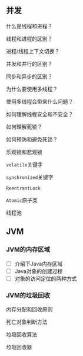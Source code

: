 ## 并发

什么是线程和进程？

线程和进程的区别？

进程/线程上下文切换？

并发和并行的区别？

同步和异步的区别？

为什么要使用多线程？

使用多线程会带来什么问题？

如何理解线程安全和不安全？

如何理解死锁？

如何预防和避免死锁？

乐观锁和悲观锁

`volatile`关键字

`synchronized`关键字

`ReentrantLock`

`Atomic`原子类

线程池

## JVM

### JVM的内存区域

- [ ] 介绍下Java内存区域
- [ ] Java对象的创建过程
- [ ] 对象的访问定位的两种方式

### JVM的垃圾回收

内存分配和回收原则

死亡对象判断方法

垃圾回收算法

垃圾回收器

